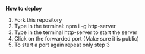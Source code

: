 **How to deploy**
1. Fork this repository
2. Type in the terminal: npm i -g http-server
3. Type in the terminal  http-server to start the server
4. Click on the forwarded port (Make sure it is public)
5. To start a port again repeat only step 3

